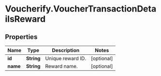 # Voucherify.VoucherTransactionDetailsReward

## Properties

Name | Type | Description | Notes
------------ | ------------- | ------------- | -------------
**id** | **String** | Unique reward ID. | [optional] 
**name** | **String** | Reward name. | [optional] 


